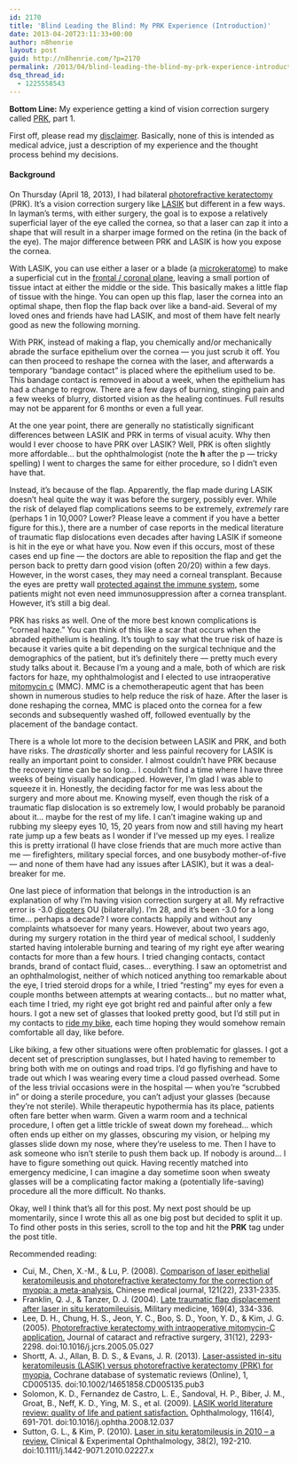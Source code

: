 ```yaml
---
id: 2170
title: 'Blind Leading the Blind: My PRK Experience (Introduction)'
date: 2013-04-20T23:11:33+00:00
author: n8henrie
layout: post
guid: http://n8henrie.com/?p=2170
permalink: /2013/04/blind-leading-the-blind-my-prk-experience-introduction/
dsq_thread_id:
  - 1225558543
---
```

**Bottom Line:** My experience getting a kind of vision correction surgery called <a target="_blank" href="http://en.wikipedia.org/wiki/Photorefractive_keratectomy" title="Photorefractive keratectomy">PRK</a>, part 1. <!--more-->

First off, please read my [disclaimer](http://n8henrie.com/disclaimer). Basically, none of this is intended as medical advice, just a description of my experience and the thought process behind my decisions. 

#### Background

On Thursday (April 18, 2013), I had bilateral <a target="_blank" href="http://en.wikipedia.org/wiki/Photorefractive_keratectomy" title="Photorefractive keratectomy">photorefractive keratectomy</a> (PRK). It&#8217;s a vision correction surgery like <a target="_blank" href="http://en.wikipedia.org/wiki/LASIK" title="LASIK">LASIK</a> but different in a few ways. In layman&#8217;s terms, with either surgery, the goal is to expose a relatively superficial layer of the eye called the cornea, so that a laser can zap it into a shape that will result in a sharper image formed on the retina (in the back of the eye). The major difference between PRK and LASIK is how you expose the cornea. 

With LASIK, you can use either a laser or a blade (a <a target="_blank" href="http://en.wikipedia.org/wiki/Microkeratome">microkeratome</a>) to make a superficial cut in the <a target="_blank" href="http://en.wikipedia.org/wiki/Coronal_plane" title="Coronal plane - Wikipedia, the free encyclopedia">frontal / coronal plane</a>, leaving a small portion of tissue intact at either the middle or the side. This basically makes a little flap of tissue with the hinge. You can open up this flap, laser the cornea into an optimal shape, then flop the flap back over like a band-aid. Several of my loved ones and friends have had LASIK, and most of them have felt nearly good as new the following morning.

With PRK, instead of making a flap, you chemically and/or mechanically abrade the surface epithelium over the cornea &#8212; you just scrub it off. You can then proceed to reshape the cornea with the laser, and afterwards a temporary &#8220;bandage contact&#8221; is placed where the epithelium used to be. This bandage contact is removed in about a week, when the epithelium has had a change to regrow. There are a few days of burning, stinging pain and a few weeks of blurry, distorted vision as the healing continues. Full results may not be apparent for 6 months or even a full year.

At the one year point, there are generally no statistically significant differences between LASIK and PRK in terms of visual acuity. Why then would I ever choose to have PRK over LASIK? Well, PRK is often slightly more affordable&#8230; but the ophthalmologist (note the **h** after the p &#8212; tricky spelling) I went to charges the same for either procedure, so I didn&#8217;t even have that.

Instead, it&#8217;s because of the flap. Apparently, the flap made during LASIK doesn&#8217;t heal quite the way it was before the surgery, possibly ever. While the risk of delayed flap complications seems to be extremely, _extremely_ rare (perhaps 1 in 10,000? Lower? Please leave a comment if you have a better figure for this.), there are a number of case reports in the medical literature of traumatic flap dislocations even decades after having LASIK if someone is hit in the eye or what have you. Now even if this occurs, most of these cases end up fine &#8212; the doctors are able to reposition the flap and get the person back to pretty darn good vision (often 20/20) within a few days. However, in the worst cases, they may need a corneal transplant. Because the eyes are pretty wall <a target="_blank" href="http://en.wikipedia.org/wiki/Immune_privilege">protected against the immune system</a>, some patients might not even need immunosuppression after a cornea transplant. However, it&#8217;s still a big deal.

PRK has risks as well. One of the more best known complications is &#8220;corneal haze.&#8221; You can think of this like a scar that occurs when the abraded epithelium is healing. It&#8217;s tough to say what the true risk of haze is because it varies quite a bit depending on the surgical technique and the demographics of the patient, but it&#8217;s definitely there &#8212; pretty much every study talks about it. Because I&#8217;m a young and a male, both of which are risk factors for haze, my ophthalmologist and I elected to use intraoperative <a target="_blank" href="http://en.wikipedia.org/wiki/Mitomycin" title="Mitomycin - Wikipedia, the free encyclopedia">mitomycin c</a> (MMC). MMC is a chemotherapeutic agent that has been shown in numerous studies to help reduce the risk of haze. After the laser is done reshaping the cornea, MMC is placed onto the cornea for a few seconds and subsequently washed off, followed eventually by the placement of the bandage contact.

There is a whole lot more to the decision between LASIK and PRK, and both have risks. The _drastically_ shorter and less painful recovery for LASIK is really an important point to consider. I almost couldn&#8217;t have PRK because the recovery time can be so long&#8230; I couldn&#8217;t find a time where I have three weeks of being visually handicapped. However, I&#8217;m glad I was able to squeeze it in. Honestly, the deciding factor for me was less about the surgery and more about me. Knowing myself, even though the risk of a traumatic flap dislocation is so extremely low, I would probably be paranoid about it&#8230; maybe for the rest of my life. I can&#8217;t imagine waking up and rubbing my sleepy eyes 10, 15, 20 years from now and still having my heart rate jump up a few beats as I wonder if I&#8217;ve messed up my eyes. I realize this is pretty irrational (I have close friends that are much more active than me &#8212; firefighters, military special forces, and one busybody mother-of-five &#8212; and none of them have had any issues after LASIK), but it was a deal-breaker for me.

One last piece of information that belongs in the introduction is an explanation of why I&#8217;m having vision correction surgery at all. My refractive error is -3.0 <a target="_blank" href="http://en.wikipedia.org/wiki/Dioptre" title="Dioptre">diopters</a> OU (bilaterally). I&#8217;m 28, and it&#8217;s been -3.0 for a long time&#8230; perhaps a decade? I wore contacts happily and without any complaints whatsoever for many years. However, about two years ago, during my surgery rotation in the third year of medical school, I suddenly started having intolerable burning and tearing of my right eye after wearing contacts for more than a few hours. I tried changing contacts, contact brands, brand of contact fluid, cases&#8230; everything. I saw an optometrist and an ophthalmologist, neither of which noticed anything too remarkable about the eye, I tried steroid drops for a while, I tried &#8220;resting&#8221; my eyes for even a couple months between attempts at wearing contacts&#8230; but no matter what, each time I tried, my right eye got bright red and painful after only a few hours. I got a new set of glasses that looked pretty good, but I&#8217;d still put in my contacts to [ride my bike](http://n8henrie.com/mountain-biking-new-mexico/), each time hoping they would somehow remain comfortable all day, like before.

Like biking, a few other situations were often problematic for glasses. I got a decent set of prescription sunglasses, but I hated having to remember to bring both with me on outings and road trips. I&#8217;d go flyfishing and have to trade out which I was wearing every time a cloud passed overhead. Some of the less trivial occasions were in the hospital &#8212; when you&#8217;re &#8220;scrubbed in&#8221; or doing a sterile procedure, you can&#8217;t adjust your glasses (because they&#8217;re not sterile). While therapeutic hypothermia has its place, patients often fare better when warm. Given a warm room and a technical procedure, I often get a little trickle of sweat down my forehead&#8230; which often ends up either on my glasses, obscuring my vision, or helping my glasses slide down my nose, where they&#8217;re useless to me. Then I have to ask someone who isn&#8217;t sterile to push them back up. If nobody is around&#8230; I have to figure something out quick. Having recently matched into emergency medicine, I can imagine a day sometime soon when sweaty glasses will be a complicating factor making a (potentially life-saving) procedure all the more difficult. No thanks.

Okay, well I think that&#8217;s all for this post. My next post should be up momentarily, since I wrote this all as one big post but decided to split it up. To find other posts in this series, scroll to the top and hit the **PRK** tag under the post title.

Recommended reading:

  * Cui, M., Chen, X.-M., & Lu, P. (2008). <a target="_blank" href="http://pubmed.gov/19080342">Comparison of laser epithelial keratomileusis and photorefractive keratectomy for the correction of myopia: a meta-analysis.</a> Chinese medical journal, 121(22), 2331-2335.
  * Franklin, Q. J., & Tanzer, D. J. (2004). <a target="_blank" href="http://pubmed.gov/15132240">Late traumatic flap displacement after laser in situ keratomileuisis.</a> Military medicine, 169(4), 334-336.
  * Lee, D. H., Chung, H. S., Jeon, Y. C., Boo, S. D., Yoon, Y. D., & Kim, J. G. (2005). <a target="_blank" href="http://pubmed.gov/16473220">Photorefractive keratectomy with intraoperative mitomycin-C application.</a> Journal of cataract and refractive surgery, 31(12), 2293-2298. doi:10.1016/j.jcrs.2005.05.027
  * Shortt, A. J., Allan, B. D. S., & Evans, J. R. (2013). <a target="_blank" href="http://pubmed.gov/23440799">Laser-assisted in-situ keratomileusis (LASIK) versus photorefractive keratectomy (PRK) for myopia.</a> Cochrane database of systematic reviews (Online), 1, CD005135. doi:10.1002/14651858.CD005135.pub3
  * Solomon, K. D., Fernandez de Castro, L. E., Sandoval, H. P., Biber, J. M., Groat, B., Neff, K. D., Ying, M. S., et al. (2009). <a target="_blank" href="http://pubmed.gov/19344821">LASIK world literature review: quality of life and patient satisfaction.</a> Ophthalmology, 116(4), 691-701. doi:10.1016/j.ophtha.2008.12.037
  * Sutton, G. L., & Kim, P. (2010). <a target="_blank" href="http://pubmed.gov/20398108">Laser in situ keratomileusis in 2010 &#8211; a review.</a> Clinical & Experimental Ophthalmology, 38(2), 192-210. doi:10.1111/j.1442-9071.2010.02227.x